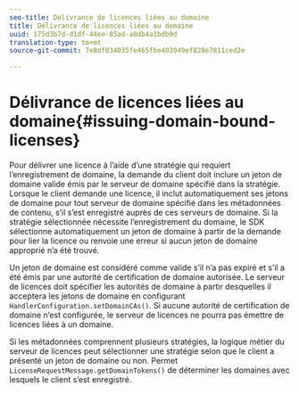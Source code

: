 ```yaml
---
seo-title: Délivrance de licences liées au domaine
title: Délivrance de licences liées au domaine
uuid: 175d3b7d-d1df-44ee-85ad-a0db4a1bdb9d
translation-type: tm+mt
source-git-commit: 7e8df034035fe465fbe403949ef828e7811ced2e

---
```



# Délivrance de licences liées au domaine{#issuing-domain-bound-licenses}

Pour délivrer une licence à l’aide d’une stratégie qui requiert l’enregistrement de domaine, la demande du client doit inclure un jeton de domaine valide émis par le serveur de domaine spécifié dans la stratégie. Lorsque le client demande une licence, il inclut automatiquement ses jetons de domaine pour tout serveur de domaine spécifié dans les métadonnées de contenu, s’il s’est enregistré auprès de ces serveurs de domaine. Si la stratégie sélectionnée nécessite l’enregistrement du domaine, le SDK sélectionne automatiquement un jeton de domaine à partir de la demande pour lier la licence ou renvoie une erreur si aucun jeton de domaine approprié n’a été trouvé.

Un jeton de domaine est considéré comme valide s’il n’a pas expiré et s’il a été émis par une autorité de certification de domaine autorisée. Le serveur de licences doit spécifier les autorités de domaine à partir desquelles il acceptera les jetons de domaine en configurant `HandlerConfiguration.setDomainCAs()`. Si aucune autorité de certification de domaine n’est configurée, le serveur de licences ne pourra pas émettre de licences liées à un domaine.

Si les métadonnées comprennent plusieurs stratégies, la logique métier du serveur de licences peut sélectionner une stratégie selon que le client a présenté un jeton de domaine ou non. Permet `LicenseRequestMessage.getDomainTokens()` de déterminer les domaines avec lesquels le client s’est enregistré.
